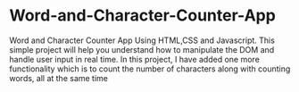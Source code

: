 # Word-and-Character-Counter-App
Word and Character Counter App Using HTML,CSS and Javascript.
This simple project will help you understand how to manipulate the DOM and handle user input in real time. In this project, I have added one more functionality which is to count the number of characters along with counting words, all at the same time
